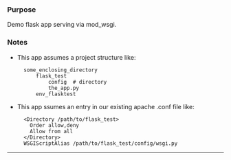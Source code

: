 ### Purpose

Demo flask app serving via mod_wsgi.

### Notes

- This app assumes a project structure like:

        some_enclosing_directory
            flask_test
                config  # directory
                the_app.py
            env_flasktest


- This app ssumes an entry in our existing apache .conf file like:

        <Directory /path/to/flask_test>
          Order allow,deny
          Allow from all
        </Directory>
        WSGIScriptAlias /path/to/flask_test/config/wsgi.py

---
